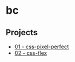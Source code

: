 # bc

## Projects

- [01 - css-pixel-perfect](./projects/css-pixel-perfect/index.html)
- [02 - css-flex](./projects/css-flex/index.html)
